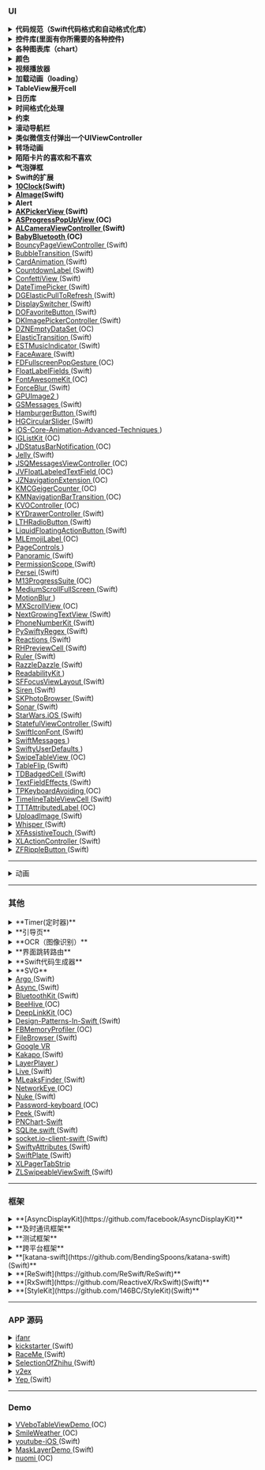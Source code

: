 ### UI

<details>
    <summary>
        <b>代码规范（Swift代码格式和自动格式化库）</b>
    </summary>
    <ul>
        <li>
            <a href="https://github.com/raywenderlich/swift-style-guide">swift-style-guide</a>
        </li>
        <li>
            <a href="https://github.com/nicklockwood/SwiftFormat">SwiftFormat</a>
        </li>
    </ul>
</details>

<details>
  <summary>
    <b>控件库(里面有你所需要的各种控件)</b>
  </summary>
    <ul>
        <li>
            <a href="https://github.com/material-components/material-components-ios">MaterialComponents</a>(OC)
        </li>
        <li>
            <a href="https://github.com/fpt-software/Material-Controls-For-iOS">Material-Controls-For-iOS</a>(OC)
        </li>
        <li>
            <a href="https://github.com/QMUI/QMUI_iOS">QMUI_iOS</a>(OC)
        </li>
        <li>
            <a href="https://github.com/Grouper/FlatUIKit">FlatUIKit</a>(OC)
        </li>
        <li>
            <a href="https://github.com/CosmicMind/Material">Material</a>(Swift)
        </li>
    </ul>
</details>

<details>
  <summary>
    <b>各种图表库（chart）</b>
  </summary>
    <ul>
        <li>
            <a href="https://github.com/ameizi/awesome-ios-chart">awesome-ios-chart</a>
        </li>
    </ul>
</details>

<details>
  <summary>
    <b>颜色</b>
  </summary>
    <ul>
        <li>
            <a href="https://github.com/yannickl/DynamicColor">DynamicColor</a>(Swift)
        </li>
    </ul>
</details>

<details>
  <summary>
    <b>视频播放器</b>
  </summary>
    <ul>
        <li>
            <a href="https://github.com/BrikerMan/BMPlayer">BMPlayer</a>(Swift)
        </li>
        <li>
            <a href="https://github.com/mobileplayer/mobileplayer-ios">MobilePlayer</a>(Swift)
        </li>
        <li>
            <a href="https://github.com/36Kr-Mobile/KRVideoPlayer">KRVideoPlayer</a>(OC)
        </li>
    </ul>
</details>

<details>
  <summary>
    <b>加载动画（loading）</b>
  </summary>
    <ul>
        <li>
            <a href="https://github.com/NghiaTranUIT/FeSpinner">FeSpinner</a>(OC)
        </li>
        <li>
            <a href="https://github.com/poolqf/FillableLoaders">FillableLoaders</a>(Swift)
        </li>
        <li>
            <a href="https://github.com/ninjaprox/NVActivityIndicatorView">NVActivityIndicatorView</a>(Swift)
        </li>
    </ul>
</details>

<details>
  <summary>
    <b>TableView展开cell</b>
  </summary>
    <ul>
        <li>
            <a href="https://github.com/sakkaras/SKSTableView">SKSTableView</a>(OC)
        </li>
        <li>
            <a href="https://github.com/jeantimex/ios-swift-collapsible-table-section-in-grouped-section">ios-swift-collapsible-table-section-in-grouped-section</a>(Swift)
        </li>
    </ul>
</details>

<details>
  <summary>
        <b>日历库</b>
  </summary>
    <ul>
        <li>
            <a href="https://github.com/Glow-Inc/GLCalendarView">GLCalendarView</a>(OC)
        </li>
        <li>
            <a href="https://github.com/jonathantribouharet/JTCalendar">JTCalendar</a>(OC)
        </li>
        <li>
            <a href="https://github.com/WenchaoD/FSCalendar">FSCalendar</a>(Swift)
        </li>
        <li>
            <a href="https://github.com/patchthecode/JTAppleCalendar">JTAppleCalendar</a>(Swift)
        </li>
        <li>
            <a href="https://github.com/jivesoftware/PDTSimpleCalendar">PDTSimpleCalendar</a>(OC)
        </li>
    </ul>
</details>

<details>
  <summary>
        <b>时间格式化处理</b>
  </summary>
    <ul>
      <li>
          <a href="https://github.com/naoty/Timepiece">Timepiece</a>(Swift)
      </li>
      <li>
          <a href="https://github.com/akosma/SwiftMoment">SwiftMoment</a>(Swift)
      </li>
      <li>
          <a href="https://github.com/MatthewYork/DateTools">DateTools</a>(OC/Swift)
      </li>
      <li>
          <a href="https://github.com/malcommac/SwiftDate">SwiftDate</a>(Swift)
      </li>
    </ul>
</details>

<details>
  <summary>
        <b>约束</b>
  </summary>
    <ul>
      <li>
          <a href="https://github.com/SnapKit/SnapKit">SnapKit</a>(Swift)
      </li>
      <li>
          <a href="https://github.com/stevestreza/Relayout">Relayout</a>(Swift)
      </li>
      <li>
          <a href="https://github.com/PureLayout/PureLayout">PureLayout</a>(OC)
      </li>
    </ul>
</details>

<details>
  <summary>
    <b>滚动导航栏</b>
  </summary>
    <ul>
      <li>
        <a href="https://github.com/telly/TLYShyNavBar">TLYShyNavBar</a>(OC)
      </li>
      <li>
        <a href="https://github.com/andreamazz/AMScrollingNavbar">AMScrollingNavbar</a>(Swift)
      </li>
      <li>
        <a href="https://github.com/bryankeller/BLKFlexibleHeightBar">BLKFlexibleHeightBar</a>(OC)
      </li>
    </ul>
</details>

<details>
  <summary>
    <b>类似微信支付弹出一个UIViewController</b>
  </summary>
    <ul>
      <li>
        <a href="https://github.com/layerhq/Atlas-iOS">MZFormSheetController</a>(OC)
      </li>
      <li>
        <a href="https://github.com/m1entus">MZFormSheetPresentationController</a>(OC)
      </li>
      <li>
        <a href="https://github.com/huangboju/STPopup.swift">STPopup.swift</a>(Swift)
      </li>
    </ul>
</details>

<details>
  <summary>
    <b>转场动画</b>
  </summary>
    <ul>
      <li>
        <a href="https://github.com/DianQK/TransitionTreasury">TransitionTreasury</a>(Swift)
      </li>
      <li>
        <a href="https://github.com/applidium/ADTransitionController">ADTransitionController</a>(OC)
      </li>
      <li>
        <a href="https://github.com/ColinEberhardt/VCTransitionsLibrary">VCTransitionsLibrary</a>(OC)
      </li>
    </ul>
</details>

<details>
  <summary><b>陌陌卡片的喜欢和不喜欢</b></summary>
    <ul>
      <li>
        <a href="https://github.com/cwRichardKim/TinderSimpleSwipeCards">TinderSimpleSwipeCards</a>(OC)
      </li>
      <li>
        <a href="https://github.com/modocache/MDCSwipeToChoose">MDCSwipeToChoose</a>(OC)
      </li>
    </ul>
</details>

<details>
  <summary>
    <b>气泡弹框</b>
  </summary>
    <ul>
      <li>
        <a href="https://github.com/xiekw2010/DXPopover">DXPopover</a>(OC)
      </li>
      <li>
        <a href="https://github.com/corin8823/Popover">Popover</a>(OC)
      </li>
      <li>
        <a href="https://github.com/andreamazz/AMPopTip">AMPopTip</a>(OC)
      </li>
    </ul>
</details>

<details>
  <summary>
    <b>Swift的扩展</b>
  </summary>
    <ul>
      <li>
        <a href="https://github.com/omaralbeik/SwifterSwift">SwifterSwift</a>(Swift)
      </li>
      <li>
        <a href="https://github.com/goktugyil/EZSwiftExtensions">EZSwiftExtensions</a>(Swift)
      </li>
    </ul>
</details>

<details>
  <summary>
    <b>
      <a href="https://github.com/joedaniels29/10Clock">10Clock</a>(Swift)
    </b>
  </summary>
这个控件是一个美丽的时间选择器大量启发的iOS 10“睡前”定时器。
</details>

<details>
<summary>
    <b>
      <a href="https://github.com/wangjwchn/AImage">AImage</a>(Swift)
    </b>
</summary>
Swift中的iOS的动画gif＆apng引擎。 针对多图像情况进行了优化。
</details>

<details>
  <summary>
    <b>Alert</b>
  </summary>
  <ul>
    <li>
        <a href="https://github.com/candostdagdeviren/CDAlertView">CDAlertView</a>(Swift)
    </li>
    <li>
        <a href="https://github.com/IcaliaLabs/Presentr">Presentr</a>(Swift)
    </li>
    <li>
        <a href="https://github.com/sberrevoets/SDCAlertView">SDCAlertView</a>(Swift)
    </li>
  </ul>
</details>

<details>
<summary>
    <b>
      <a href="https://github.com/Akkyie/AKPickerView-Swift">
        AKPickerView
      </a>(Swift)
    </b>
</summary>
一个简单但可自定义的水平选择器视图。
</details>

<details>
  <summary>
    <b>
      <a href="https://github.com/alskipp/ASProgressPopUpView">
        ASProgressPopUpView
      </a>(OC)
    </b>
  </summary>
  显示弹出式视图中完成百分比的进度视图
</details>

<details>
  <summary>
    <b>
      <a href="https://github.com/AlexLittlejohn/ALCameraViewController">
        ALCameraViewController
      </a>(Swift)
    </b>
  </summary>
  具有自定义图像选择器和图像裁剪的摄像机视图控制器。
</details>

<details>
  <summary>
    <b>
      <a href="https://github.com/coolnameismy/BabyBluetooth">
        BabyBluetooth
      </a>(OC)
    </b>
  </summary>
蓝牙
</details>

<details>
  <summary>
    <a href="https://github.com/BohdanOrlov/BouncyPageViewController">
      BouncyPageViewController
    </a>(Swift)
  </summary>
具有跳动效果的页面视图控制器
</details>

<details>
  <summary>
    <a href="https://github.com/andreamazz/BubbleTransition">
    BubbleTransition
    </a>(Swift)
  </summary>
一种自定义转换，用于展开和消除具有膨胀的气泡效应的控制器。
</details>

<details>
  <summary>
    <a href="https://github.com/seedante/CardAnimation"> CardAnimation </a
    >(Swift)
  </summary>
  卡片动画
</details>

<details>
  <summary>
    <a href="https://github.com/suzuki-0000/CountdownLabel"> CountdownLabel </a
    >(Swift)
  </summary>
  简单倒计时UILabel与变形动画，以及一些有用的功能。
</details>

<details>
  <summary>
    <a href="https://github.com/OrRon/ConfettiView"> ConfettiView </a>(Swift)
  </summary>
  ConfettiView可以在您的应用程序中创建一个炫酷的五彩纸屑视图
</details>

<details>
  <summary>
    <a href="https://github.com/itsmeichigo/DateTimePicker"> DateTimePicker </a
    >(Swift)
  </summary>
  日期和时间选择组件
</details>

<details>
  <summary>
    <a href="https://github.com/gontovnik/DGElasticPullToRefresh">
      DGElasticPullToRefresh </a
    >(Swift)
  </summary>
  带皮筋效果的下拉刷新
</details>

<details>
  <summary>
    <a href="https://github.com/Yalantis/DisplaySwitcher"> DisplaySwitcher </a
    >(Swift)
  </summary>
  两个集合视图布局之间的自定义转换
</details>

<details>
  <summary>
    <a href="https://github.com/okmr-d/DOFavoriteButton"> DOFavoriteButton </a
    >(Swift)
  </summary>
  点赞按钮
</details>

<details>
  <summary>
    <a href="https://github.com/zhangao0086/DKImagePickerController">
      DKImagePickerController </a
    >(Swift)
  </summary>
  图片选择器
</details>

<details>
  <summary>
    <a href="https://github.com/dzenbot/DZNEmptyDataSet"> DZNEmptyDataSet </a
    >(OC)
  </summary>
  用于在视图没有要显示的内容时显示空数据集的UITableView /
  UICollectionView超类类别
</details>

<details>
  <summary>
    <a href="https://github.com/lkzhao/ElasticTransition"> ElasticTransition </a
    >(Swift)
  </summary>
  模拟弹性拖动的UIKit自定义转场。
</details>

<details>
  <summary>
    <a href="https://github.com/Aufree/ESTMusicIndicator"> ESTMusicIndicator </a
    >(Swift)
  </summary>
  音乐播放指示器
</details>

<details>
  <summary>
    <a href="https://github.com/BeauNouvelle/FaceAware"> FaceAware </a>(Swift)
  </summary>
  头像裁剪，使人脸居中
</details>

<details>
  <summary>
    <a href="https://github.com/forkingdog/FDFullscreenPopGesture">
      FDFullscreenPopGesture </a
    >(OC)
  </summary>
  全屏返回
</details>

<details>
  <summary>
    <a href="https://github.com/FahimF/FloatLabelFields"> FloatLabelFields </a
    >(Swift)
  </summary>
  placeholder会上浮的field
</details>

<details>
  <summary>
    <a href="https://github.com/PrideChung/FontAwesomeKit"> FontAwesomeKit </a
    >(OC)
  </summary>
  各种icon
</details>

<details>
  <summary>
    <a href="https://github.com/Yalantis/ForceBlur"> ForceBlur </a>(Swift)
  </summary>
  ForceBlur动画iOS消息应用程序
</details>

<details>
  <summary>
    <a href="https://github.com/BradLarson/GPUImage2"> GPUImage2 </a>)
  </summary>
  GPUImage 2是一个BSD授权的Swift框架，用于GPU加速的视频和图像处理。
</details>

<details>
  <summary>
    <a href="https://github.com/wxxsw/GSMessages"> GSMessages </a>(Swift)
  </summary>
  navigationbar下面出来的提示框
</details>

<details>
  <summary>
    <a href="https://github.com/fastred/HamburgerButton"> HamburgerButton </a
    >(Swift)
  </summary>
  有转场动画的按钮
</details>

<details>
  <summary>
    <a href="https://github.com/HamzaGhazouani/HGCircularSlider">
      HGCircularSlider </a
    >(Swift)
  </summary>
  iOS应用程序的自定义可重复使用的圆形滑块控件。
</details>

<details>
  <summary>
    <a
      href="https://github.com/kevinzhow/iOS-Core-Animation-Advanced-Techniques"
    >
      iOS-Core-Animation-Advanced-Techniques </a
    >)
  </summary>
  CAlayer子类及动画的介绍
</details>

<details>
  <summary>
    <a href="https://github.com/Instagram/IGListKit"> IGListKit </a>(OC)
  </summary>
  一个数据驱动的UICollectionView框架，用于构建快速灵活的列表
</details>

<details>
  <summary>
    <a href="https://github.com/calimarkus/JDStatusBarNotification">
      JDStatusBarNotification </a
    >(OC)
  </summary>
  状态栏通知
</details>

<details>
  <summary>
    <a href="https://github.com/SebastianBoldt/Jelly"> Jelly </a>(Swift)
  </summary>
  Jelly在iOS中提供了自定义视图控制器转换，只需几行代码
</details>

<details>
  <summary>
    <a href="https://github.com/jessesquires/JSQMessagesViewController">
      JSQMessagesViewController </a
    >(OC)
  </summary>
  一个优雅的消息UI库的iOS
</details>

<details>
  <summary>
    <a href="https://github.com/Grouper/FlatUIKit"> JVFloatLabeledTextField </a
    >(OC)
  </summary>
  上浮Field
</details>

<details>
  <summary>
    <a href="https://github.com/JazysYu/JZNavigationExtension">
      JZNavigationExtension </a
    >(OC)
  </summary>
  网页导航栏过度效果
</details>

<details>
  <summary>
    <a href="https://github.com/kconner/KMCGeigerCounter"> KMCGeigerCounter </a
    >(OC)
  </summary>
  FPS显示
</details>

<details>
  <summary>
    <a href="https://github.com/MoZhouqi/KMNavigationBarTransition">
      KMNavigationBarTransition </a
    >(OC)
  </summary>
  美团首页，微信红包页面NavigationBar过度处理
</details>

<details>
  <summary>
    <a href="https://github.com/coolnameismy/BabyBluetooth"> KVOController </a
    >(OC)
  </summary>
  简单，现代，线程安全的键值观察iOS和OS X.
</details>

<details>
  <summary>
    <a href="https://github.com/ykyouhei/KYDrawerController">
      KYDrawerController </a
    >(Swift)
  </summary>
  侧滑
</details>

<details>
  <summary>
    <a href="https://github.com/rolandleth/LTHRadioButton"> LTHRadioButton </a
    >(Swift)
  </summary>
  一个有漂亮动画的单选按钮
</details>

<details>
  <summary>
    <a href="https://github.com/yoavlt/LiquidFloatingActionButton">
      LiquidFloatingActionButton </a
    >(Swift)
  </summary>
  浮动按钮
</details>

<details>
  <summary>
    <a href="https://github.com/molon/MLEmojiLabel"> MLEmojiLabel </a>(OC)
  </summary>
  自动识别网址、号码、邮箱、@、#话题#和表情的label。
  可以自定义自己的表情识别正则，和对应的表情图像。(默认是识别微信的表情符号)
</details>

<details>
  <summary>
    <a href="https://github.com/popwarsweet/PageControls"> PageControls </a>)
  </summary>
  各种PageControl
</details>

<details>
  <summary>
    <a href="https://github.com/iSame7/Panoramic"> Panoramic </a>(Swift)
  </summary>
  重力感应控制图片
</details>

<details>
  <summary>
    <a href="https://github.com/nickoneill/PermissionScope"> PermissionScope </a
    >(Swift)
  </summary>
  各种权限设置
</details>

<details>
  <summary>
    <a href="https://github.com/Yalantis/Persei"> Persei </a>(Swift)
  </summary>
  用Swift编写的UITableView / UICollectionView / UIScrollView的动画顶层菜单
</details>

<details>
  <summary>
    <a href="https://github.com/Marxon13/M13ProgressSuite"> M13ProgressSuite </a
    >(OC)
  </summary>
  进度指示器
</details>

<details>
  <summary>
    <a href="https://github.com/pixyzehn/MediumScrollFullScreen">
      MediumScrollFullScreen </a
    >(Swift)
  </summary>
  滚动隐藏NavigationBar和ToolBar
</details>

<details>
  <summary>
    <a href="https://github.com/fastred/MotionBlur"> MotionBlur </a>)
  </summary>
  MotionBlur允许您为iOS动画添加运动模糊效果。
</details>

<details>
  <summary>
    <a href="https://github.com/cwxatlm/MXScrollView"> MXScrollView </a>(OC)
  </summary>
  一款易用的可拉伸的自动循环滚动视图 集成简单易懂 自定义性强
</details>

<details>
  <summary>
    <a href="https://github.com/muukii/NextGrowingTextView">
      NextGrowingTextView </a
    >(Swift)
  </summary>
  自适应高度的TextView
</details>

<details>
  <summary>
    <a href="https://github.com/marmelroy/PhoneNumberKit"> PhoneNumberKit </a
    >(Swift)
  </summary>
  用于解析，格式化和验证国际电话号码的Swift框架。
  灵感来自Google的libphonenumber。
</details>

<details>
  <summary>
    <a href="https://github.com/cezheng/PySwiftyRegex"> PySwiftyRegex </a
    >(Swift)
  </summary>
  轻松地以一种Pythonic方式处理Swift中的Regex
</details>

<details>
  <summary>
    <a href="https://github.com/yannickl/Reactions"> Reactions </a>(Swift)
  </summary>
  可定制的Facebook反应控件
</details>

<details>
  <summary>
    <a href="https://github.com/robertherdzik/RHPreviewCell"> RHPreviewCell </a
    >(Swift)
  </summary>
  长按显示隐藏图片
</details>

<details>
  <summary>
    <a href="https://github.com/nixzhu/Ruler"> Ruler </a>(Swift)
  </summary>
  尺寸很重要，你需要一把尺子。
</details>

<details>
  <summary>
    <a href="https://github.com/IFTTT/RazzleDazzle"> RazzleDazzle </a>(Swift)
  </summary>
  一个简单的基于关键帧的动画框架的iOS，用Swift编写。 完美的滚动应用程序介绍。
</details>

<details>
  <summary>
    <a href="https://github.com/exyte/ReadabilityKit"> ReadabilityKit </a>)
  </summary>
  Swift中的新闻，文章和全文的预览提取器
</details>

<details>
  <summary>
    <a href="https://github.com/fdzsergio/SFFocusViewLayout">
      SFFocusViewLayout </a
    >(Swift)
  </summary>
  UICollectionViewLayout炫酷的布局
</details>

<details>
  <summary>
    <a href="https://github.com/ArtSabintsev/Siren"> Siren </a>(Swift)
  </summary>
  当有新版本的应用程式可用时通知使用者，并提示他们升级
</details>

<details>
  <summary>
    <a href="https://github.com/suzuki-0000/SKPhotoBrowser"> SKPhotoBrowser </a
    >(Swift)
  </summary>
  照片浏览器
</details>

<details>
  <summary>
    <a href="https://github.com/thefuntasty/Sonar"> Sonar </a>(Swift)
  </summary>
  雷达扫码视图
</details>

<details>
  <summary>
    <a href="https://github.com/Yalantis/StarWars.iOS"> StarWars.iOS </a>(Swift)
  </summary>
  这个组件实现过渡动画，将视图控制器破碎成小块
</details>

<details>
  <summary>
    <a href="https://github.com/aschuch/StatefulViewController">
      StatefulViewController </a
    >(Swift)
  </summary>
  基于内容，加载，错误或空状态的占位符视图
</details>

<details>
  <summary>
    <a href="https://github.com/0x73/SwiftIconFont"> SwiftIconFont </a>(Swift)
  </summary>
  像设置字体一样设置图片的大小
</details>

<details>
  <summary>
    <a href="https://github.com/SwiftKickMobile/SwiftMessages">
      SwiftMessages </a
    >)
  </summary>
  一个非常灵活的消息栏为iOS写的Swift。
</details>

<details>
  <summary>
    <a href="https://github.com/radex/SwiftyUserDefaults">
      SwiftyUserDefaults </a
    >)
  </summary>
  NSUserDefaults的现代Swift API
</details>

<details>
  <summary>
    <a href="https://github.com/Roylee-ML/SwipeTableView"> SwipeTableView </a
    >(OC)
  </summary>
  类似半糖、美丽说主页与QQ音乐歌曲列表布局效果，实现不同菜单的左右滑动切换，同时支持类似tableview的顶部工具栏悬停（既可以左右滑动，又可以上下滑动）。兼容下拉刷新，自定义
  collectionview实现自适应 contentSize 还可实现瀑布流功能
</details>

<details>
  <summary>
    <a href="https://github.com/mergesort/TableFlip"> TableFlip </a>(Swift)
  </summary>
  一个更简单的方法来做酷UITableView动画！
</details>

<details>
  <summary>
    <a href="https://github.com/tmdvs/TDBadgedCell"> TDBadgedCell </a>(Swift)
  </summary>
  带小红点的cell
</details>

<details>
  <summary>
    <a href="https://github.com/raulriera/TextFieldEffects">
      TextFieldEffects </a
    >(Swift)
  </summary>
  自定义UITextFields效果
</details>

<details>
  <summary>
    <a href="https://github.com/michaeltyson/TPKeyboardAvoiding">
      TPKeyboardAvoiding </a
    >(OC)
  </summary>
  键盘弹出事件处理
</details>

<details>
  <summary>
    <a href="https://github.com/kf99916/TimelineTableViewCell">
      TimelineTableViewCell </a
    >(Swift)
  </summary>
  时间轴
</details>

<details>
  <summary>
    <a href="https://github.com/TTTAttributedLabel/TTTAttributedLabel">
      TTTAttributedLabel </a
    >(OC)
  </summary>
  带连接可点击的label
</details>

<details>
  <summary>
    <a href="https://github.com/MillmanY/UploadImage"> UploadImage </a>(Swift)
  </summary>
  UIImageView的图片上传指示
</details>

<details>
  <summary>
    <a href="https://github.com/hyperoslo/Whisper"> Whisper </a>(Swift)
  </summary>
  Whisper是一个组件，它将使显示消息和应用程序内通知的任务变得简单。
  它里面有三个不同的视图
</details>

<details>
  <summary>
    <a href="https://github.com/xiaofei86/XFAssistiveTouch">
      XFAssistiveTouch </a
    >(Swift)
  </summary>
  仿系统的小白点
</details>

<details>
  <summary>
    <a href="https://github.com/xmartlabs/XLActionController">
      XLActionController </a
    >(Swift)
  </summary>
  完全可定制和可扩展的action sheet controller
</details>

<details>
  <summary>
    <a href="https://github.com/zoonooz/ZFRippleButton"> ZFRippleButton </a
    >(Swift)
  </summary>
  自定义UIButton效果灵感来自Google Material Design
</details>


---

<details>
  <summary>动画</summary>

  <details>
    <summary>
        <a href="https://github.com/lkzhao/Hero">
        Hero
        </a>(Swift)
    </summary>
          动画库
</details>


<details>
    <summary>
        <a href="https://github.com/MengTo/Spring">
        Spring
        </a>(Swift)
    </summary>
          在Swift中简化iOS动画的库。
</details>


</details>

---

### 其他

<details>
  <summary>**Timer(定时器)**</summary>
    <ul>
    <li>[Each](https://github.com/IcaliaLabs/Presentr)(Swift)</li>
    <li>[SwiftTimer](https://github.com/100mango/SwiftTimer)(Swift)</li>
    </ul>
</details>

<details>
  <summary>**引导页**</summary>
    <ul>
    <li>[EAIntroView](https://github.com/ealeksandrov/EAIntroView)(OC)</li>
    <li>[BWWalkthrough](https://github.com/ariok/BWWalkthrough)(Swift)</li>
    </ul>
</details>

<details>
  <summary>**OCR（图像识别）**</summary>
    <ul>
      <li>[SwiftOCR](https://github.com/garnele007/SwiftOCR)(Swift)</li>
      <li>[OCR](https://github.com/iosWellLin/OCR)(OC)</li>
    </ul>
</details>

<details>
  <summary>**界面跳转路由**</summary>
    <ul>
      <li>[DCURLRouter](https://github.com/DarielChen/DCURLRouter)(OC)</li>
      <li>[WLRRoute](https://github.com/Neojoke/WLRRoute)(OC)</li>
      <li>[HHRouter](https://github.com/lightory/HHRouter)(OC)</li>
      <li>[JLRoutes](https://github.com/joeldev/JLRoutes)(OC)</li>
      <li>[routable-ios](https://github.com/clayallsopp/routable-ios)(OC)</li>
      <li>[MGJRouter](https://github.com/meili/MGJRouter)(OC)</li>
      <li>[FNUrlRoute](https://github.com/Fnoz/FNUrlRoute)(Swift)</li>
    </ul>
</details>

<details>
  <summary>**Swift代码生成器**</summary>
    <ul>
      <li>[SwiftGen](https://github.com/johnil/VVeboTableViewDemo)(Swift)</li>
      <li>[R.swift](https://github.com/mac-cain13/R.swift)(Swift)</li>
    </ul>
</details>

<details>
  <summary>**SVG**</summary>
    <ul>
      <li>[Snowflake](https://github.com/onmyway133/Snowflake)(Swift)</li>
      <li>[Macaw](https://github.com/exyte/Macaw)(Swift)</li>
      <li>[SwiftSVG](https://github.com/mchoe/SwiftSVG)(Swift)</li>
    </ul>
</details>

<details>
    <summary>
        <a href="https://github.com/thoughtbot/Argo">
        Argo
        </a>(Swift)
    </summary>
            Swift的JSON转换

</details>


<details>
    <summary>
        <a href="https://github.com/duemunk/Async">
        Async
        </a>(Swift)
    </summary>
            对GCD的封装

</details>


<details>
    <summary>
        <a href="https://github.com/rhummelmose/BluetoothKit">
        BluetoothKit
        </a>(Swift)
    </summary>
            使用BLE在iOS / OSX设备之间轻松通信

</details>


<details>
    <summary>
        <a href="https://github.com/alibaba/BeeHive">
        BeeHive
        </a>(OC)
    </summary>
            阿里开源的解耦库

</details>


<details>
    <summary>
        <a href="https://github.com/button/DeepLinkKit">
        DeepLinkKit
        </a>(OC)
    </summary>
            精湛的路由匹配，基于块的方式来处理你的深层链接。

</details>


<details>
    <summary>
        <a href="https://github.com/ochococo/Design-Patterns-In-Swift">
        Design-Patterns-In-Swift
        </a>(Swift)
    </summary>
            设计模式

</details>


<details>
    <summary>
        <a href="https://github.com/facebook/FBMemoryProfiler">
        FBMemoryProfiler
        </a>(OC)
    </summary>
            facebook开源的内存分析器

</details>


<details>
    <summary>
        <a href="https://github.com/marmelroy/FileBrowser">
        FileBrowser
        </a>(Swift)
    </summary>
            文件浏览器

</details>


<details>
    <summary>
        <a href="https://github.com/googlevr/gvr-ios-sdk">
        Google VR
        </a>
    </summary>
            谷歌VR

</details>


<details>
    <summary>
        <a href="https://github.com/devlucky/Kakapo">
        Kakapo
        </a>(Swift)
    </summary>
            在Swift中动态模拟服务器行为和响应

</details>


<details>
    <summary>
        <a href="https://github.com/singro/v2ex">
        LayerPlayer
        </a>
)
    </summary>
            探索Apple的Core Animation API的功能

</details>


<details>
    <summary>
        <a href="https://github.com/ltebean/Live">
        Live
        </a>(Swift)
    </summary>
            直播

</details>


<details>
    <summary>
        <a href="https://github.com/Zepo/MLeaksFinder">
        MLeaksFinder
        </a>(Swift)
    </summary>
            在开发时查找iOS应用中的内存泄漏。

</details>


<details>
    <summary>
        <a href="https://github.com/coderyi/NetworkEye">
        NetworkEye
        </a>(OC)
    </summary>
            一个iOS网络调试库，它可以监控应用程序中的HTTP请求，并显示与请求相关的信息

</details>


<details>
    <summary>
        <a href="https://github.com/kean/Nuke">
        Nuke
        </a>(Swift)
    </summary>
            强大的图像加载和缓存框架

</details>


<details>
    <summary>
        <a href="https://github.com/liuchunlao/Password-keyboard">
        Password-keyboard
        </a>(OC)
    </summary>
            动态密码键盘

</details>


<details>
    <summary>
        <a href="https://github.com/shaps80/Peek">
        Peek
        </a>(Swift)
    </summary>
            Peek是一个开源库，允许您根据用户界面的规范指南轻松检查您的应用程序。 Peek可以被工程师，设计师和测试人员使用，允许开发人员花更多的时间在代码和更少的时间检查字体，颜色和布局是像素完美。

</details>


<details>
    <summary>
        <a href="https://github.com/kevinzhow/PNChart-Swift">
        PNChart-Swift
        </a>
    </summary>
            一个简单而美丽的图表库用

</details>


<details>
    <summary>
        <a href="https://github.com/stars">
        SQLite.swift
        </a>(Swift)
    </summary>
            数据库

</details>


<details>
    <summary>
        <a href="https://github.com/socketio/socket.io-client-swift">
        socket.io-client-swift
        </a>(Swift)
    </summary>
            socket连接

</details>


<details>
    <summary>
        <a href="https://github.com/eddiekaiger/SwiftyAttributes">
        SwiftyAttributes
        </a>(Swift)
    </summary>
            富文本字符串处理

</details>


<details>
    <summary>
        <a href="https://github.com/mergesort/TableFlip">
        SwiftPlate
        </a>(Swift)
    </summary>
            用命令行轻松生成跨平台Swift框架项目

</details>


<details>
    <summary>
        <a href="https://github.com/xmartlabs/XLPagerTabStrip">
        XLPagerTabStrip
        </a>
    </summary>
            网易那种侧滑页面

</details>


<details>
    <summary>
        <a href="https://github.com/zhxnlai/ZLSwipeableViewSwift">
        ZLSwipeableViewSwift
        </a>(Swift)
    </summary>
            一个简单的视图构建卡像界面灵感来自Tinder和Potluck。

</details>

---

### 框架

<details>
<summary>
  **[AsyncDisplayKit](https://github.com/facebook/AsyncDisplayKit)**
</summary>
facebook开源的界面优化框架
</details>

<details>
  <summary>**及时通讯框架**</summary>
    <ul>
    <li>[Atlas-iOS](https://github.com/layerhq/Atlas-iOS)(OC)</li>
    <li>[NMessenger](https://github.com/eBay/NMessenger)(Swift)</li>
    </ul>
</details>

<details>
  <summary>**测试框架**</summary>
    <ul>
    <li>[Quick](https://github.com/Quick/Quick)(Swift)</li>
      <li>[SwiftCheck](https://github.com/typelift/SwiftCheck)(Swift)</li>
    </ul>
</details>

<details>
  <summary>**跨平台框架**</summary>
    <ul>
      <li>[weex](https://github.com/alibaba/weex)</li>
      <li>[react-native](https://github.com/facebook/react-native)(Swift)</li>
    </ul>
</details>

<details>
<summary>
  **[katana-swift](https://github.com/BendingSpoons/katana-swift)(Swift)**
</summary>
跟ReSwift类似
</details>

<details>
<summary>
  **[ReSwift](https://github.com/ReSwift/ReSwift)**
</summary>
似乎有点牛B，待仔细研究
</details>

<details>
<summary>
  **[RxSwift](https://github.com/ReactiveX/RxSwift)(Swift)**
</summary>
响应式编程
</details>

<details>
<summary>
  **[StyleKit](https://github.com/146BC/StyleKit)(Swift)**
</summary>
一个用Swift编写的强大的，易于使用的样式框架
</details>

---

### APP 源码

<details>
    <summary>
        <a href="https://github.com/iCodeForever/ifanr">
        ifanr
        </a>
    </summary>
        高仿 爱范儿
</details>


<details>
    <summary>
        <a href="https://github.com/kickstarter/ios-oss">
        kickstarter
        </a>(Swift)
    </summary>
        一个众筹平台的源码
</details>


<details>
    <summary>
        <a href="https://github.com/enochng1/RaceMe">
        RaceMe
        </a>(Swift)
    </summary>
        关于跑步的
</details>


<details>
    <summary>
        <a href="https://github.com/sheepy1/SelectionOfZhihu">
        SelectionOfZhihu
        </a>(Swift)
    </summary>
        知乎
</details>


<details>
    <summary>
        <a href="https://github.com/singro/v2ex">
        v2ex
        </a>
    </summary>
        v2ex客户端
</details>


<details>
    <summary>
        <a href="https://github.com/CatchChat/Yep">
        Yep
        </a>(Swift)
    </summary>
        一个社交软件，遇见天才
</details>

---

### Demo

<details>
    <summary>
        <a href="https://github.com/johnil/VVeboTableViewDemo">
        VVeboTableViewDemo
        </a>(OC)
    </summary>
            微博优化demo
</details>


<details>
    <summary>
        <a href="https://github.com/liu044100/SmileWeather">
        SmileWeather
        </a>(OC)
    </summary>
            天气Demo
</details>


<details>
    <summary>
        <a href="https://github.com/aslanyanhaik/youtube-iOS">
        youtube-iOS
        </a>(Swift)
    </summary>
            youtube
</details>


<details>
    <summary>
        <a href="https://github.com/huangboju?page=6&tab=stars">
        MaskLayerDemo
        </a>(Swift)
    </summary>
            各种遮罩使用
</details>


<details>
    <summary>
        <a href="https://github.com/lookingstars/nuomi">
        nuomi
        </a>(OC)
    </summary>
            仿糯米
</details>
